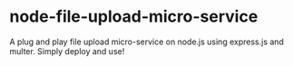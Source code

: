 # node-file-upload-micro-service
A plug and play file upload micro-service on node.js using express.js and multer. Simply deploy and use!
